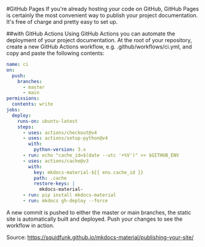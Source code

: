 #GitHub Pages
If you're already hosting your code on GitHub, GitHub Pages is certainly the most convenient way to publish your project documentation. It's free of charge and pretty easy to set up.

##with GitHub Actions
Using GitHub Actions you can automate the deployment of your project documentation. At the root of your repository, create a new GitHub Actions workflow, e.g. .github/workflows/ci.yml, and copy and paste the following contents:
```yaml
name: ci 
on:
  push:
    branches:
      - master 
      - main
permissions:
  contents: write
jobs:
  deploy:
    runs-on: ubuntu-latest
    steps:
      - uses: actions/checkout@v4
      - uses: actions/setup-python@v4
        with:
          python-version: 3.x
      - run: echo "cache_id=$(date --utc '+%V')" >> $GITHUB_ENV 
      - uses: actions/cache@v3
        with:
          key: mkdocs-material-${{ env.cache_id }}
          path: .cache
          restore-keys: |
            mkdocs-material-
      - run: pip install mkdocs-material 
      - run: mkdocs gh-deploy --force
```

A new commit is pushed to either the master or main branches, the static site is automatically built and deployed. Push your changes to see the workflow in action.

Source: https://squidfunk.github.io/mkdocs-material/publishing-your-site/